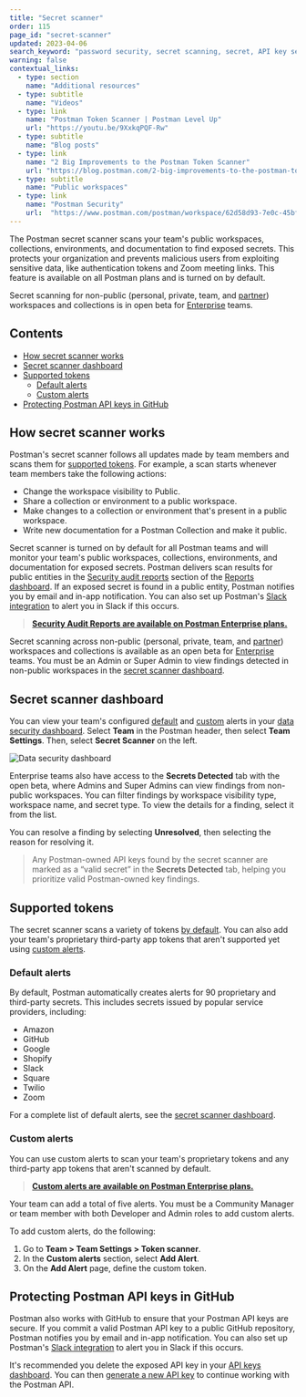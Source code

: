 ```yaml
---
title: "Secret scanner"
order: 115
page_id: "secret-scanner"
updated: 2023-04-06
search_keyword: "password security, secret scanning, secret, API key security"
warning: false
contextual_links:
  - type: section
    name: "Additional resources"
  - type: subtitle
    name: "Videos"
  - type: link
    name: "Postman Token Scanner | Postman Level Up"
    url: "https://youtu.be/9XxkqPQF-Rw"
  - type: subtitle
    name: "Blog posts"
  - type: link
    name: "2 Big Improvements to the Postman Token Scanner"
    url: "https://blog.postman.com/2-big-improvements-to-the-postman-token-scanner/"
  - type: subtitle
    name: "Public workspaces"
  - type: link
    name: "Postman Security"
    url:  "https://www.postman.com/postman/workspace/62d58d93-7e0c-45bf-9daa-cc8e531fc344"
---
```


The Postman secret scanner scans your team's public workspaces, collections, environments, and documentation to find exposed secrets. This protects your organization and prevents malicious users from exploiting sensitive data, like authentication tokens and Zoom meeting links. This feature is available on all Postman plans and is turned on by default.

Secret scanning for non-public (personal, private, team, and [partner](https://learning.postman.com/docs/collaborating-in-postman/using-workspaces/partner-workspaces/)) workspaces and collections is in open beta for [Enterprise](/docs/administration/about-postman-enterprise/) teams.

## Contents

* [How secret scanner works](#how-secret-scanner-works)
* [Secret scanner dashboard](#secret-scanner-dashboard)
* [Supported tokens](#supported-tokens)
    * [Default alerts](#default-alerts)
    * [Custom alerts](#custom-alerts)
* [Protecting Postman API keys in GitHub](#protecting-postman-api-keys-in-github)

## How secret scanner works

Postman's secret scanner follows all updates made by team members and scans them for [supported tokens](#supported-tokens). For example, a scan starts whenever team members take the following actions:

* Change the workspace visibility to Public.
* Share a collection or environment to a public workspace.
* Make changes to a collection or environment that's present in a public workspace.
* Write new documentation for a Postman Collection and make it public.

Secret scanner is turned on by default for all Postman teams and will monitor your team's public workspaces, collections, environments, and documentation for exposed secrets. Postman delivers scan results for public entities in the [Security audit reports](/docs/reports/security-audit-reports/) section of the [Reports dashboard](/docs/reports/reports-overview/). If an exposed secret is found in a public entity, Postman notifies you by email and in-app notification. You can also set up Postman's [Slack integration](/docs/integrations/available-integrations/slack/) to alert you in Slack if this occurs.

> **[Security Audit Reports are available on Postman Enterprise plans.](https://www.postman.com/pricing/)**

Secret scanning across non-public (personal, private, team, and [partner](https://learning.postman.com/docs/collaborating-in-postman/using-workspaces/partner-workspaces/)) workspaces and collections is available as an open beta for [Enterprise](/docs/administration/about-postman-enterprise/) teams. You must be an Admin or Super Admin to view findings detected in non-public workspaces in the [secret scanner dashboard](#secret-scanner-dashboard).

## Secret scanner dashboard

You can view your team's configured [default](#default-alerts) and [custom](#custom-alerts) alerts in your [data security dashboard](https://go.postman.co/settings/team/token-scanner). Select **Team** in the Postman header, then select **Team Settings**. Then, select **Secret Scanner** on the left.

<img alt="Data security dashboard" src="https://assets.postman.com/postman-docs/data-security-dashboard.jpg"/>
<!-- change to configure alerts view -->

Enterprise teams also have access to the **Secrets Detected** tab with the open beta, where Admins and Super Admins can view findings from non-public workspaces. You can filter findings by workspace visibility type, workspace name, and secret type. To view the details for a finding, select it from the list.

<!-- screenshot resolving -->

You can resolve a finding by selecting **Unresolved**, then selecting the reason for resolving it.

> Any Postman-owned API keys found by the secret scanner are marked as a “valid secret” in the **Secrets Detected** tab, helping you prioritize valid Postman-owned key findings.

## Supported tokens

The secret scanner scans a variety of tokens [by default](#default-alerts). You can also add your team's proprietary third-party app tokens that aren't supported yet using [custom alerts](#custom-alerts).

### Default alerts

By default, Postman automatically creates alerts for 90 proprietary and third-party secrets. This includes secrets issued by popular service providers, including:

* Amazon
* GitHub
* Google
* Shopify
* Slack
* Square
* Twilio
* Zoom

For a complete list of default alerts, see the [secret scanner dashboard](#secret-scanner-dashboard).

### Custom alerts

You can use custom alerts to scan your team's proprietary tokens and any third-party app tokens that aren't scanned by default.

> **[Custom alerts are available on Postman Enterprise plans.](https://www.postman.com/pricing/)**

Your team can add a total of five alerts. You must be a Community Manager or team member with both Developer and Admin roles to add custom alerts.

To add custom alerts, do the following:

1. Go to **Team > Team Settings > Token scanner**.
2. In the **Custom alerts** section, select **Add Alert**.
3. On the **Add Alert** page, define the custom token.

## Protecting Postman API keys in GitHub

Postman also works with GitHub to ensure that your Postman API keys are secure. If you commit a valid Postman API key to a public GitHub repository, Postman notifies you by email and in-app notification. You can also set up Postman's [Slack integration](/docs/integrations/available-integrations/slack/) to alert you in Slack if this occurs.

It's recommended you delete the exposed API key in your [API keys dashboard](https://go.postman.co/settings/me/api-keys). You can then [generate a new API key](/docs/developer/postman-api/authentication/#generate-a-postman-api-key) to continue working with the Postman API.
